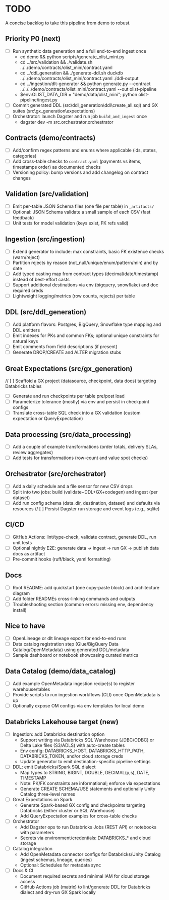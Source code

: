 # TODO

A concise backlog to take this pipeline from demo to robust.

## Priority P0 (next)
- [ ] Run synthetic data generation and a full end-to-end ingest once
  - cd demo && python scripts/generate_olist_mini.py
  - cd ../src/validation && ./validate.sh ../../demo/contracts/olist_mini/contract.yaml
  - cd ../ddl_generation && ./generate-ddl.sh duckdb ../../demo/contracts/olist_mini/contract.yaml ./ddl-output
  - cd ../ingestion/dlt-generator && python generate.py --contract ../../../demo/contracts/olist_mini/contract.yaml --out olist-pipeline
  - $env:OLIST_DATA_DIR = "demo/data/olist_mini"; python olist-pipeline/ingest.py
- [ ] Commit generated DDL (src\\ddl_generation\\ddl\\create_all.sql) and GX suites (src\\gx_generation\\expectations)
- [ ] Orchestrator: launch Dagster and run job `build_and_ingest` once
  - dagster dev -m src.orchestrator.orchestrator

## Contracts (demo/contracts)
- [ ] Add/confirm regex patterns and enums where applicable (ids, states, categories)
- [ ] Add cross-table checks to `contract.yaml` (payments vs items, timestamps order) as documented checks
- [ ] Versioning policy: bump versions and add changelog on contract changes

## Validation (src/validation)
- [ ] Emit per-table JSON Schema files (one file per table) in `_artifacts/`
- [ ] Optional: JSON Schema validate a small sample of each CSV (fast feedback)
- [ ] Unit tests for model validation (keys exist, FK refs valid)

## Ingestion (src/ingestion)
- [ ] Extend generator to include: max constraints, basic FK existence checks (warn/reject)
- [ ] Partition rejects by reason (not_null/unique/enum/pattern/min) and by date
- [ ] Add typed casting map from contract types (decimal/date/timestamp) instead of best-effort casts
- [ ] Support additional destinations via env (bigquery, snowflake) and doc required creds
- [ ] Lightweight logging/metrics (row counts, rejects) per table

## DDL (src/ddl_generation)
- [ ] Add platform flavors: Postgres, BigQuery, Snowflake type mapping and DDL emitters
- [ ] Emit indexes for PKs and common FKs; optional unique constraints for natural keys
- [ ] Emit comments from field descriptions (if present)
- [ ] Generate DROP/CREATE and ALTER migration stubs

## Great Expectations (src/gx_generation)
// [ ] Scaffold a GX project (datasource, checkpoint, data docs) targeting Databricks tables
- [ ] Generate and run checkpoints per table pre/post load
- [ ] Parameterize tolerance (mostly) via env and persist in checkpoint configs
- [ ] Translate cross-table SQL check into a GX validation (custom expectation or QueryExpectation)

## Data processing (src/data_processing)
- [ ] Add a couple of example transformations (order totals, delivery SLAs, review aggregates)
- [ ] Add tests for transformations (row-count and value spot checks)

## Orchestrator (src/orchestrator)
- [ ] Add a daily schedule and a file sensor for new CSV drops
- [ ] Split into two jobs: build (validate+DDL+GX+codegen) and ingest (per dataset)
- [ ] Add run config schema (data_dir, destination, dataset) and defaults via resources
// [ ] Persist Dagster run storage and event logs (e.g., sqlite)

## CI/CD
- [ ] GitHub Actions: lint/type-check, validate contract, generate DDL, run unit tests
- [ ] Optional nightly E2E: generate data -> ingest -> run GX -> publish data docs as artifact
- [ ] Pre-commit hooks (ruff/black, yaml formatting)

## Docs
- [ ] Root README: add quickstart (one copy-paste block) and architecture diagram
- [ ] Add folder READMEs cross-linking commands and outputs
- [ ] Troubleshooting section (common errors: missing env, dependency install)

## Nice to have
- [ ] OpenLineage or dlt lineage export for end-to-end runs
- [ ] Data catalog registration step (Glue/BigQuery Data Catalog/OpenMetadata) using generated DDL/metadata
- [ ] Sample dashboard or notebook showcasing curated metrics

## Data Catalog (demo/data_catalog)
- [ ] Add example OpenMetadata ingestion recipe(s) to register warehouse/tables
- [ ] Provide scripts to run ingestion workflows (CLI) once OpenMetadata is up
- [ ] Optionally expose OM configs via env templates for local demo

## Databricks Lakehouse target (new)
- [ ] Ingestion: add Databricks destination option
  - Support writing via Databricks SQL Warehouse (JDBC/ODBC) or Delta Lake files (S3/ADLS) with auto-create tables
  - Env config: DATABRICKS_HOST, DATABRICKS_HTTP_PATH, DATABRICKS_TOKEN, and/or cloud storage creds
  - Update generator to emit destination-specific pipeline settings
- [ ] DDL: emit Databricks/Spark SQL dialect
  - Map types to STRING, BIGINT, DOUBLE, DECIMAL(p,s), DATE, TIMESTAMP
  - Note: PK/FK constraints are informational; enforce via expectations
  - Generate CREATE SCHEMA/USE statements and optionally Unity Catalog three-level names
- [ ] Great Expectations on Spark
  - Generate Spark-based GX config and checkpoints targeting Databricks (either cluster or SQL Warehouse)
  - Add QueryExpectation examples for cross-table checks
- [ ] Orchestrator
  - Add Dagster ops to run Databricks Jobs (REST API) or notebooks with parameters
  - Secrets via environment/credentials: DATABRICKS_* and cloud storage
- [ ] Catalog integration
  - Add OpenMetadata connector configs for Databricks/Unity Catalog (ingest schemas, lineage, queries)
  - Optional: Schedules for metadata sync
- [ ] Docs & CI
  - Document required secrets and minimal IAM for cloud storage access
  - GitHub Actions job (matrix) to lint/generate DDL for Databricks dialect and dry-run GX Spark locally
